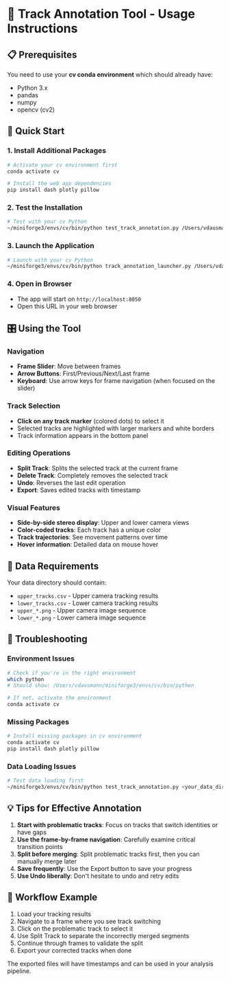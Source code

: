 # 🎯 Track Annotation Tool - Usage Instructions

## 📋 Prerequisites

You need to use your **cv conda environment** which should already have:

- Python 3.x
- pandas
- numpy
- opencv (cv2)

## 🚀 Quick Start

### 1. Install Additional Packages

```bash
# Activate your cv environment first
conda activate cv

# Install the web app dependencies
pip install dash plotly pillow
```

### 2. Test the Installation

```bash
# Test with your cv Python
~/miniforge3/envs/cv/bin/python test_track_annotation.py /Users/vdausmann/swimming_in_salt/detection_results/20250312_21.2_01
```

### 3. Launch the Application

```bash
# Launch with your cv Python
~/miniforge3/envs/cv/bin/python track_annotation_launcher.py /Users/vdausmann/swimming_in_salt/detection_results/20250312_21.2_01
```

### 4. Open in Browser

- The app will start on `http://localhost:8050`
- Open this URL in your web browser

## 🎛️ Using the Tool

### Navigation

- **Frame Slider**: Move between frames
- **Arrow Buttons**: First/Previous/Next/Last frame
- **Keyboard**: Use arrow keys for frame navigation (when focused on the slider)

### Track Selection

- **Click on any track marker** (colored dots) to select it
- Selected tracks are highlighted with larger markers and white borders
- Track information appears in the bottom panel

### Editing Operations

- **Split Track**: Splits the selected track at the current frame
- **Delete Track**: Completely removes the selected track
- **Undo**: Reverses the last edit operation
- **Export**: Saves edited tracks with timestamp

### Visual Features

- **Side-by-side stereo display**: Upper and lower camera views
- **Color-coded tracks**: Each track has a unique color
- **Track trajectories**: See movement patterns over time
- **Hover information**: Detailed data on mouse hover

## 📁 Data Requirements

Your data directory should contain:

- `upper_tracks.csv` - Upper camera tracking results
- `lower_tracks.csv` - Lower camera tracking results
- `upper_*.png` - Upper camera image sequence
- `lower_*.png` - Lower camera image sequence

## 🔧 Troubleshooting

### Environment Issues

```bash
# Check if you're in the right environment
which python
# Should show: /Users/vdausmann/miniforge3/envs/cv/bin/python

# If not, activate the environment
conda activate cv
```

### Missing Packages

```bash
# Install missing packages in cv environment
conda activate cv
pip install dash plotly pillow
```

### Data Loading Issues

```bash
# Test data loading first
~/miniforge3/envs/cv/bin/python test_track_annotation.py <your_data_directory>
```

## 💡 Tips for Effective Annotation

1. **Start with problematic tracks**: Focus on tracks that switch identities or have gaps
2. **Use the frame-by-frame navigation**: Carefully examine critical transition points
3. **Split before merging**: Split problematic tracks first, then you can manually merge later
4. **Save frequently**: Use the Export button to save your progress
5. **Use Undo liberally**: Don't hesitate to undo and retry edits

## 🎯 Workflow Example

1. Load your tracking results
2. Navigate to a frame where you see track switching
3. Click on the problematic track to select it
4. Use Split Track to separate the incorrectly merged segments
5. Continue through frames to validate the split
6. Export your corrected tracks when done

The exported files will have timestamps and can be used in your analysis pipeline.
